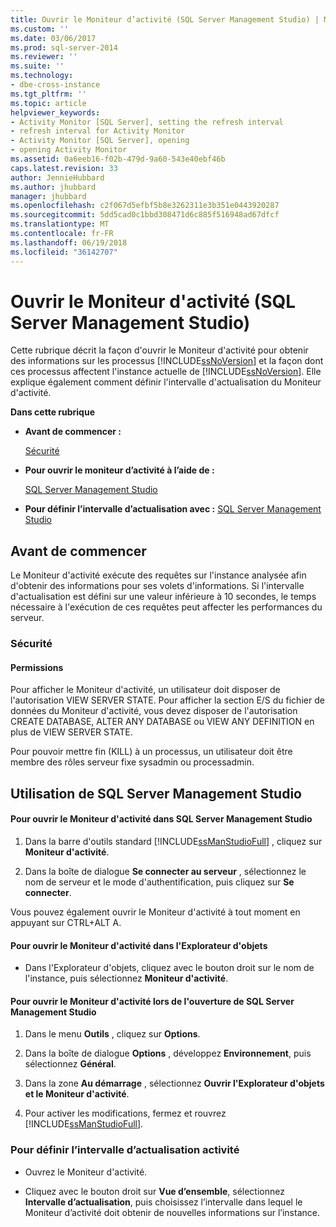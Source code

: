 ```yaml
---
title: Ouvrir le Moniteur d’activité (SQL Server Management Studio) | Microsoft Docs
ms.custom: ''
ms.date: 03/06/2017
ms.prod: sql-server-2014
ms.reviewer: ''
ms.suite: ''
ms.technology:
- dbe-cross-instance
ms.tgt_pltfrm: ''
ms.topic: article
helpviewer_keywords:
- Activity Monitor [SQL Server], setting the refresh interval
- refresh interval for Activity Monitor
- Activity Monitor [SQL Server], opening
- opening Activity Monitor
ms.assetid: 0a6eeb16-f02b-479d-9a60-543e40ebf46b
caps.latest.revision: 33
author: JennieHubbard
ms.author: jhubbard
manager: jhubbard
ms.openlocfilehash: c2f067d5efbf5b8e3262311e3b351e0443920287
ms.sourcegitcommit: 5dd5cad0c1bbd308471d6c885f516948ad67dfcf
ms.translationtype: MT
ms.contentlocale: fr-FR
ms.lasthandoff: 06/19/2018
ms.locfileid: "36142707"
---
```

# <a name="open-activity-monitor-sql-server-management-studio"></a>Ouvrir le Moniteur d'activité (SQL Server Management Studio)
  Cette rubrique décrit la façon d'ouvrir le Moniteur d'activité pour obtenir des informations sur les processus [!INCLUDE[ssNoVersion](../../includes/ssnoversion-md.md)] et la façon dont ces processus affectent l'instance actuelle de [!INCLUDE[ssNoVersion](../../includes/ssnoversion-md.md)]. Elle explique également comment définir l'intervalle d'actualisation du Moniteur d'activité.  
  
 **Dans cette rubrique**  
  
-   **Avant de commencer :**  
  
     [Sécurité](#Security)  
  
-   **Pour ouvrir le moniteur d’activité à l’aide de :**  
  
     [SQL Server Management Studio](#SSMSProcedure)  
  
-   **Pour définir l’intervalle d’actualisation avec :**  [SQL Server Management Studio](#Refresh)  
  
##  <a name="BeforeYouBegin"></a> Avant de commencer  
 Le Moniteur d'activité exécute des requêtes sur l'instance analysée afin d'obtenir des informations pour ses volets d'informations. Si l'intervalle d'actualisation est défini sur une valeur inférieure à 10 secondes, le temps nécessaire à l'exécution de ces requêtes peut affecter les performances du serveur.  
  
###  <a name="Security"></a> Sécurité  
  
####  <a name="Permissions"></a> Permissions  
 Pour afficher le Moniteur d'activité, un utilisateur doit disposer de l'autorisation VIEW SERVER STATE. Pour afficher la section E/S du fichier de données du Moniteur d'activité, vous devez disposer de l'autorisation CREATE DATABASE, ALTER ANY DATABASE ou VIEW ANY DEFINITION en plus de VIEW SERVER STATE.  
  
 Pour pouvoir mettre fin (KILL) à un processus, un utilisateur doit être membre des rôles serveur fixe sysadmin ou processadmin.  
  
##  <a name="SSMSProcedure"></a> Utilisation de SQL Server Management Studio  
  
#### <a name="to-open-activity-monitor-in-sql-server-management-studio"></a>Pour ouvrir le Moniteur d'activité dans SQL Server Management Studio  
  
1.  Dans la barre d'outils standard [!INCLUDE[ssManStudioFull](../../includes/ssmanstudiofull-md.md)] , cliquez sur **Moniteur d'activité**.  
  
2.  Dans la boîte de dialogue **Se connecter au serveur** , sélectionnez le nom de serveur et le mode d'authentification, puis cliquez sur **Se connecter**.  
  
 Vous pouvez également ouvrir le Moniteur d'activité à tout moment en appuyant sur CTRL+ALT A.  
  
#### <a name="to-open-activity-monitor-in-object-explorer"></a>Pour ouvrir le Moniteur d'activité dans l'Explorateur d'objets  
  
-   Dans l'Explorateur d'objets, cliquez avec le bouton droit sur le nom de l'instance, puis sélectionnez **Moniteur d'activité**.  
  
#### <a name="to-open-activity-monitor-when-opening-sql-server-management-studio"></a>Pour ouvrir le Moniteur d'activité lors de l'ouverture de SQL Server Management Studio  
  
1.  Dans le menu **Outils** , cliquez sur **Options**.  
  
2.  Dans la boîte de dialogue **Options** , développez **Environnement**, puis sélectionnez **Général**.  
  
3.  Dans la zone **Au démarrage** , sélectionnez **Ouvrir l'Explorateur d'objets et le Moniteur d'activité**.  
  
4.  Pour activer les modifications, fermez et rouvrez [!INCLUDE[ssManStudioFull](../../includes/ssmanstudiofull-md.md)].  
  
###  <a name="Refresh"></a> Pour définir l’intervalle d’actualisation activité  
  
-   Ouvrez le Moniteur d'activité.  
  
-   Cliquez avec le bouton droit sur **Vue d’ensemble**, sélectionnez **Intervalle d’actualisation**, puis choisissez l’intervalle dans lequel le Moniteur d’activité doit obtenir de nouvelles informations sur l’instance.  
  
  